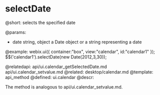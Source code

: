 selectDate
=============



@short:
	selects the specified date

@params:
- date		string, object		a Date object or a string representing a date




@example:
webix.ui({
    container:"box",
    view:"calendar",
    id:"calendar1"
});
$$('calendar1').selectDate(new Date(2012,3,30));
 
 
@relatedapi:
	api/ui.calendar_getSelectedDate.md
    api/ui.calendar_setvalue.md
@related: 
	desktop/calendar.md
@template:	api_method
@defined:	ui.calendar	
@descr:

The method is analogous to  api/ui.calendar_setvalue.md.

